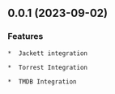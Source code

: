 
## 0.0.1 (2023-09-02)

### Features

    *  Jackett integration

    *  Torrest Integration

    *  TMDB Integration



